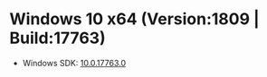 # Windows 10 x64 (Version:1809 | Build:17763)
* Windows SDK: [10.0.17763.0](https://go.microsoft.com/fwlink/p/?LinkID=2033908)